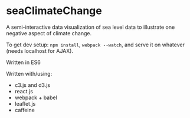 # seaClimateChange

A semi-interactive data visualization of sea level data to illustrate one negative aspect of climate change.

To get dev setup: 
`npm install`, `webpack --watch`, and serve it on whatever (needs localhost for AJAX).

Written in ES6

Written with/using:
+ c3.js and d3.js 
+ react.js
+ webpack + babel
+ leaflet.js
+ caffeine
